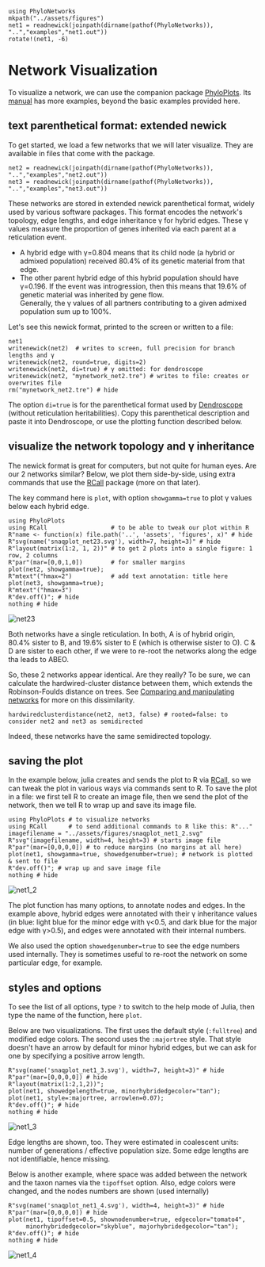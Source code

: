 ```@setup snaqplot
using PhyloNetworks
mkpath("../assets/figures")
net1 = readnewick(joinpath(dirname(pathof(PhyloNetworks)), "..","examples","net1.out"))
rotate!(net1, -6)
```
# Network Visualization

To visualize a network, we can use the companion package
[PhyloPlots](https://github.com/juliaphylo/PhyloPlots.jl).
Its [manual](https://juliaphylo.github.io/PhyloPlots.jl/dev/) has more examples,
beyond the basic examples provided here.

## text parenthetical format: extended newick

To get started, we load a few networks that we will later visualize.
They are available in files that come with the package.

```@example snaqplot
net2 = readnewick(joinpath(dirname(pathof(PhyloNetworks)), "..","examples","net2.out"))
net3 = readnewick(joinpath(dirname(pathof(PhyloNetworks)), "..","examples","net3.out"))
```

These networks are stored in extended newick parenthetical format,
widely used by various software packages.
This format encodes the network's topology, edge lengths, and
edge inheritance γ for hybrid edges.
These γ values measure the proportion of genes inherited via each parent at a
reticulation event.
- A hybrid edge with γ=0.804 means that its child node (a hybrid or admixed
  population) received 80.4% of its genetic material from that edge.
- The other parent hybrid edge of this hybrid population should have γ=0.196.
  If the event was introgression, then this means that 19.6% of genetic material
  was inherited by gene flow.  
  Generally, the γ values of all partners contributing to a given
  admixed population sum up to 100%.

Let's see this newick format, printed to the screen or written to a file:
```@repl snaqplot
net1
writenewick(net2)  # writes to screen, full precision for branch lengths and γ
writenewick(net2, round=true, digits=2)
writenewick(net2, di=true) # γ omitted: for dendroscope
writenewick(net2, "mynetwork_net2.tre") # writes to file: creates or overwrites file
rm("mynetwork_net2.tre") # hide
```
The option `di=true` is for the parenthetical format used by
[Dendroscope](https://software-ab.cs.uni-tuebingen.de/download/dendroscope/manual.pdf)
(without reticulation heritabilities).
Copy this parenthetical description and paste it into Dendroscope,
or use the plotting function described below.

## visualize the network topology and γ inheritance

The newick format is great for computers, but not quite for human eyes.
Are our 2 networks similar? Below, we plot them side-by-side, using
extra commands that use the [RCall](https://github.com/JuliaInterop/RCall.jl)
package (more on that later).

The key command here is `plot`, with option `showgamma=true` to plot γ values
below each hybrid edge.

```@example snaqplot
using PhyloPlots
using RCall                  # to be able to tweak our plot within R
R"name <- function(x) file.path('..', 'assets', 'figures', x)" # hide
R"svg(name('snaqplot_net23.svg'), width=7, height=3)" # hide
R"layout(matrix(1:2, 1, 2))" # to get 2 plots into a single figure: 1 row, 2 columns
R"par"(mar=[0,0,1,0])        # for smaller margins
plot(net2, showgamma=true);
R"mtext"("hmax=2")           # add text annotation: title here
plot(net3, showgamma=true);
R"mtext"("hmax=3")
R"dev.off()"; # hide
nothing # hide
```
![net23](../assets/figures/snaqplot_net23.svg)

Both networks have a single reticulation.
In both, A is of hybrid origin, 80.4% sister to B,
and 19.6% sister to E (which is otherwise sister to O).
C & D are sister to each other, if we were to re-root the networks
along the edge tha leads to ABEO.

So, these 2 networks appear identical. Are they really? To be sure, we can
calculate the hardwired-cluster distance between them, which extends the
Robinson-Foulds distance on trees.
See [Comparing and manipulating networks](@ref) for more on this dissimilarity.

```@repl snaqplot
hardwiredclusterdistance(net2, net3, false) # rooted=false: to consider net2 and net3 as semidirected
```

Indeed, these networks have the same semidirected topology.

## saving the plot

In the example below, julia creates and sends the plot to R
via [RCall](https://github.com/JuliaInterop/RCall.jl),
so we can tweak the plot in various ways via commands sent to R.
To save the plot in a file: we first tell R to create an image file,
then we send the plot of the network,
then we tell R to wrap up and save its image file.

```@example snaqplot
using PhyloPlots # to visualize networks
using RCall      # to send additional commands to R like this: R"..."
imagefilename = "../assets/figures/snaqplot_net1_2.svg"
R"svg"(imagefilename, width=4, height=3) # starts image file
R"par"(mar=[0,0,0,0]) # to reduce margins (no margins at all here)
plot(net1, showgamma=true, showedgenumber=true); # network is plotted & sent to file
R"dev.off()"; # wrap up and save image file
nothing # hide
```
![net1_2](../assets/figures/snaqplot_net1_2.svg)

The plot function has many options, to annotate nodes and edges. In the
example above, hybrid edges were annotated with their γ inheritance values
(in blue: light blue for the minor edge with γ<0.5, and dark blue for the
major edge with γ>0.5), and edges were annotated with their internal numbers.

We also used the option `showedgenumber=true` to see the edge numbers used
internally. They is sometimes useful to re-root the network on some particular
edge, for example.

## styles and options

To see the list of all options, type `?` to switch to the help mode
of Julia, then type the name of the function, here `plot`.

Below are two visualizations.
The first uses the default style (`:fulltree`) and modified edge colors.
The second uses the `:majortree` style.
That style doesn't have an arrow by default for minor hybrid edges,
but we can ask for one by specifying a positive arrow length.
```@example snaqplot
R"svg(name('snaqplot_net1_3.svg'), width=7, height=3)" # hide
R"par"(mar=[0,0,0,0]) # hide
R"layout(matrix(1:2,1,2))";
plot(net1, showedgelength=true, minorhybridedgecolor="tan");
plot(net1, style=:majortree, arrowlen=0.07);
R"dev.off()"; # hide
nothing # hide
```
![net1_3](../assets/figures/snaqplot_net1_3.svg)

Edge lengths are shown, too. They were estimated in coalescent units:
number of generations / effective population size.
Some edge lengths are not identifiable, hence missing.

Below is another example, where space was added between the network and
the taxon names via the `tipoffset` option.
Also, edge colors were changed, and the nodes numbers are shown (used internally)

```@example snaqplot
R"svg(name('snaqplot_net1_4.svg'), width=4, height=3)" # hide
R"par"(mar=[0,0,0,0]) # hide
plot(net1, tipoffset=0.5, shownodenumber=true, edgecolor="tomato4",
     minorhybridedgecolor="skyblue", majorhybridedgecolor="tan");
R"dev.off()"; # hide
nothing # hide
```
![net1_4](../assets/figures/snaqplot_net1_4.svg)
